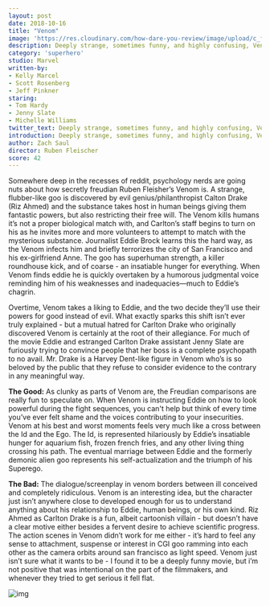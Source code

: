 ```yaml
---
layout: post
date: 2018-10-16
title: "Venom"
image: 'https://res.cloudinary.com/how-dare-you-review/image/upload/c_fill,h_399,w_760/v1529788824/venom.jpg'
description: Deeply strange, sometimes funny, and highly confusing, Venom is a hot mess.  
category: 'superhero'
studio: Marvel
written-by: 
- Kelly Marcel
- Scott Rosenberg
- Jeff Pinkner
staring:
- Tom Hardy 
- Jenny Slate
- Michelle Williams
twitter_text: Deeply strange, sometimes funny, and highly confusing, Venom is a hot mess.  
introduction: Deeply strange, sometimes funny, and highly confusing, Venom is a hot mess.   
author: Zach Saul
director: Ruben Fleischer
score: 42 
---
```


Somewhere deep in the recesses of reddit, psychology nerds are going nuts about how secretly freudian Ruben Fleisher’s Venom is. A strange, flubber-like goo is discovered by evil genius/philanthropist Calton Drake (Riz Ahmed) and the substance takes host in human beings giving them fantastic powers, but also restricting their free will. The Venom kills humans it’s not a proper biological match with, and Carlton’s staff begins to turn on his as he invites more and more volunteers to attempt to match with the mysterious substance. Journalist Eddie Brock learns this the hard way, as the Venom infects him and briefly terrorizes the city of San Francisco and his ex-girlfriend Anne. The goo has superhuman strength, a killer roundhouse kick, and of coarse - an insatiable hunger for everything. When Venom finds eddie he is quickly overtaken by a humorous judgmental voice reminding him of his weaknesses and inadequacies—much to Eddie’s chagrin. 

Overtime, Venom takes a liking to Eddie, and the two decide they’ll use their powers for good instead of evil. What exactly sparks this shift isn’t ever truly explained - but a mutual hatred for Carlton Drake who originally discovered Venom is certainly at the root of their allegiance. For much of the movie Eddie and estranged Carlton Drake assistant Jenny Slate are furiously trying to convince people that her boss is a complete psychopath to no avail. Mr. Drake is a Harvey Dent-like figure in Venom who’s is so beloved by the public that they refuse to consider evidence to the contrary in any meaningful way. 

**The Good:** As clunky as parts of Venom are, the Freudian comparisons are really fun to speculate on. When Venom is instructing Eddie on how to look powerful during the fight sequences, you can't help but think of every time you’ve ever felt shame and the voices contributing to your insecurities. Venom at his best and worst moments feels very much like a cross between the Id and the Ego. The Id, is represented hilariously by Eddie’s insatiable hunger for aquarium fish, frozen french fries, and any other living thing crossing his path. The eventual marriage between Eddie and the formerly demonic alien goo represents his self-actualization and the triumph of his Superego. 

**The Bad:** The dialogue/screenplay in venom borders between ill conceived and completely ridiculous. Venom is an interesting idea, but the character just isn’t anywhere close to developed enough for us to understand anything about his relationship to Eddie, human beings, or his own kind. Riz Ahmed as Carlton Drake is a fun, albeit cartoonish villain - but doesn’t have a clear motive either besides a fervent desire to achieve scientific progress. The action scenes in Venom didn’t work for me either - it’s hard to feel any sense to attachment, suspense or interest in CGI goo ramming into each other as the camera orbits around san francisco as light speed. Venom just isn’t sure what it wants to be - I found it to be a deeply funny movie, but i’m not positive that was intentional on the part of the filmmakers, and whenever they tried to get serious it fell flat. 

![img](https://lh6.googleusercontent.com/U96lSMHlaxvxxXtGBgw0LOW5wi-7cDwL1MB6K3AgSGtnvzHyZitcivHnwjTzZmRKyj1q3cShwpStiSoqi2_zFUN4QwhqUlZajJQRz2kjev-hZ7bTZ0eg6tyZx9l5sgO4az_rJeGJ)